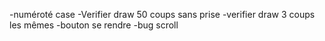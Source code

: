 -numéroté case
-Verifier draw 50 coups sans prise
-verifier draw 3 coups les mêmes
-bouton se rendre
-bug scroll
